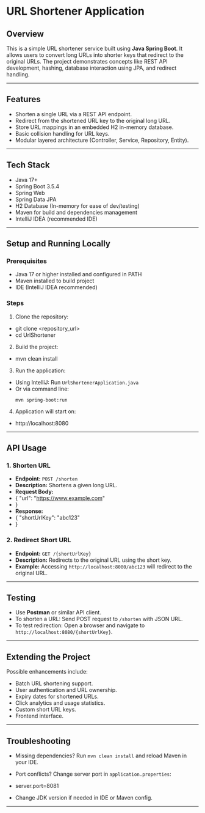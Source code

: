 # URL Shortener Application

## Overview
This is a simple URL shortener service built using **Java Spring Boot**. It allows users to convert long URLs into shorter keys that redirect to the original URLs. The project demonstrates concepts like REST API development, hashing, database interaction using JPA, and redirect handling.

---

## Features
- Shorten a single URL via a REST API endpoint.
- Redirect from the shortened URL key to the original long URL.
- Store URL mappings in an embedded H2 in-memory database.
- Basic collision handling for URL keys.
- Modular layered architecture (Controller, Service, Repository, Entity).

---

## Tech Stack
- Java 17+
- Spring Boot 3.5.4
- Spring Web
- Spring Data JPA
- H2 Database (In-memory for ease of dev/testing)
- Maven for build and dependencies management
- IntelliJ IDEA (recommended IDE)


---

## Setup and Running Locally

### Prerequisites
- Java 17 or higher installed and configured in PATH
- Maven installed to build project
- IDE (IntelliJ IDEA recommended)

### Steps
1. Clone the repository:
- git clone <repository_url>
- cd UrlShortener

2. Build the project:
- mvn clean install


3. Run the application:
- Using IntelliJ: Run `UrlShortenerApplication.java`
- Or via command line:
  ```
  mvn spring-boot:run
  ```

4. Application will start on:
- http://localhost:8080

---

## API Usage

### 1. Shorten URL

- **Endpoint:** `POST /shorten`
- **Description:** Shortens a given long URL.
- **Request Body:**
- {
"url": "https://www.example.com"
- }
- **Response:**
- {
"shortUrlKey": "abc123"
- }

### 2. Redirect Short URL

- **Endpoint:** `GET /{shortUrlKey}`
- **Description:** Redirects to the original URL using the short key.
- **Example:** Accessing `http://localhost:8080/abc123` will redirect to the original URL.

---

## Testing

- Use **Postman** or similar API client.
- To shorten a URL: Send POST request to `/shorten` with JSON URL.
- To test redirection: Open a browser and navigate to `http://localhost:8080/{shortUrlKey}`.

---

## Extending the Project

Possible enhancements include:

- Batch URL shortening support.
- User authentication and URL ownership.
- Expiry dates for shortened URLs.
- Click analytics and usage statistics.
- Custom short URL keys.
- Frontend interface.

---

## Troubleshooting

- Missing dependencies? Run `mvn clean install` and reload Maven in your IDE.
- Port conflicts? Change server port in `application.properties`:
- server.port=8081

- Change JDK version if needed in IDE or Maven config.

---



